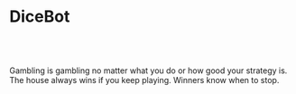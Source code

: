 DiceBot
=======

<br/>
<br/>
<br/>
Gambling is gambling no matter what you do or how good your strategy is. The house always wins if you keep playing. Winners know when to stop.<br/>
